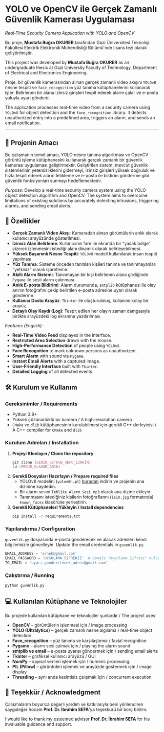 # YOLO ve OpenCV ile Gerçek Zamanlı Güvenlik Kamerası Uygulaması

*Real-Time Security Camera Application with YOLO and OpenCV*

Bu proje, **Mustafa Buğra OKURER** tarafından Gazi Üniversitesi Teknoloji Fakültesi Elektrik Elektronik Mühendisliği Bölümü'nde lisans tezi olarak geliştirilmiştir.

This project was developed by **Mustafa Buğra OKURER** as an undergraduate thesis at Gazi University Faculty of Technology, Department of Electrical and Electronics Engineering.

Proje, bir güvenlik kamerasından alınan gerçek zamanlı video akışını `YOLOv8` nesne tespiti ve `face_recognition` yüz tanıma kütüphanelerini kullanarak işler. Belirlenen bir alana izinsiz girişleri tespit ederek alarm çalar ve e-posta yoluyla uyarı gönderir.

The application processes real-time video from a security camera using `YOLOv8` for object detection and the `face_recognition` library. It detects unauthorized entry into a predefined area, triggers an alarm, and sends an email notification.

---

## 🌟 Projenin Amacı

Bu çalışmanın temel amacı, YOLO nesne tanıma algoritması ve OpenCV görüntü işleme kütüphanesini kullanarak gerçek zamanlı bir güvenlik kamerası uygulaması geliştirmektir. Geliştirilen sistem, mevcut güvenlik sistemlerinin yetersizliklerini gidermeyi, izinsiz girişleri yüksek doğruluk ve hızla tespit ederek alarm tetikleme ve e-posta ile bildirim gönderme gibi güvenlik fonksiyonları sunmayı hedeflemektedir.

*Purpose:* Develop a real-time security camera system using the YOLO object detection algorithm and OpenCV. The system aims to overcome limitations of existing solutions by accurately detecting intrusions, triggering alarms, and sending email alerts.

## 🚀 Özellikler

- **Gerçek Zamanlı Video Akışı**: Kameradan alınan görüntülerin anlık olarak kullanıcı arayüzünde gösterilmesi.
- **İzinsiz Alan Belirleme**: Kullanıcının fare ile ekranda bir "yasak bölge" çizerek izlenmesini istediği alanı dinamik olarak belirleyebilmesi.
- **Yüksek Başarımlı Nesne Tespiti**: `YOLOv8` modeli kullanılarak insan tespiti yapılması.
- **Yüz Tanıma**: Sisteme önceden tanıtılan kişileri tanıma ve tanınmayanları "yetkisiz" olarak işaretleme.
- **Akıllı Alarm Sistemi**: Tanınmayan bir kişi belirlenen alana girdiğinde `Pygame` ile sesli alarm çalınması.
- **Anlık E-posta Bildirimi**: Alarm durumunda, `smtplib` kütüphanesi ile olay anının fotoğrafını çekip belirtilen e-posta adresine uyarı olarak gönderme.
- **Kullanıcı Dostu Arayüz**: `Tkinter` ile oluşturulmuş, kullanımı kolay bir arayüz.
- **Detaylı Olay Kaydı (Log)**: Tespit edilen her olayın zaman damgasıyla birlikte arayüzdeki log ekranına yazdırılması.

*Features (English):*
- **Real-Time Video Feed** displayed in the interface.
- **Restricted Area Selection** drawn with the mouse.
- **High-Performance Detection** of people using `YOLOv8`.
- **Face Recognition** to mark unknown persons as unauthorized.
- **Smart Alarm** with sound via `Pygame`.
- **Instant Email Alerts** with a captured image.
- **User-Friendly Interface** built with `Tkinter`.
- **Detailed Logging** of all detected events.

## 🛠️ Kurulum ve Kullanım

### Gereksinimler / Requirements

- Python 3.8+
- Yüksek çözünürlüklü bir kamera / A high-resolution camera
- `CMake` ve `dlib` kütüphanesinin kurulabilmesi için gerekli C++ derleyicisi / A C++ compiler for `CMake` and `dlib`

### Kurulum Adımları / Installation

1. **Projeyi Klonlayın / Clone the repository**
   ```bash
   git clone [SENİN_GITHUB_REPO_LİNKİN]
   cd [PROJE_KLASOR_ADIN]
   ```
2. **Gerekli Dosyaları Hazırlayın / Prepare required files**
   - YOLOv8 modelini (`yolov8n.pt`) [buradan](https://github.com/ultralytics/assets/releases/download/v0.0.0/yolov8n.pt) indirin ve projenin ana dizinine kaydedin.
   - Bir alarm sesini `Tehlike Alarm Sesi.mp3` olarak ana dizine ekleyin.
   - Tanınmasını istediğiniz kişilerin fotoğraflarını (`isim.jpg` formatında) `known_faces` klasörüne yerleştirin.
3. **Gerekli Kütüphaneleri Yükleyin / Install dependencies**
   ```bash
   pip install -r requirements.txt
   ```

### Yapılandırma / Configuration

`guvenlik.py` dosyasında e-posta gönderecek ve alacak adresleri kendi bilgilerinizle güncelleyin.
Update the email credentials in `guvenlik.py`.
```python
EMAIL_ADDRESS = 'ornek@gmail.com'
EMAIL_PASSWORD = 'UYGULAMA_SIFRENIZ'  # Google "Uygulama Şifresi" kullanın
TO_EMAIL = 'uyari_gonderilecek_adres@gmail.com'
```

### Çalıştırma / Running

```bash
python guvenlik.py
```

## 💻 Kullanılan Kütüphane ve Teknolojiler

Bu projede kullanılan kütüphane ve teknolojiler şunlardır / The project uses:

- **OpenCV** – görüntülerin işlenmesi için / image processing
- **YOLO (Ultralytics)** – gerçek zamanlı nesne algılama / real-time object detection
- **Face_recognition** – yüz tanıma ve karşılaştırma / facial recognition
- **Pygame** – alarm sesi çalmak için / playing the alarm sound
- **smtplib ve email** – e-posta uyarısı göndermek için / sending email alerts
- **Tkinter** – grafiksel kullanıcı arayüzü / GUI
- **NumPy** – sayısal verileri işlemek için / numeric processing
- **PIL (Pillow)** – görüntüleri işlemek ve arayüzde göstermek için / image display
- **Threading** – aynı anda kesintisiz çalışmak için / concurrent execution

## 🙏 Teşekkür / Acknowledgment

Çalışmalarım boyunca değerli yardım ve katkılarıyla beni yönlendiren saygıdeğer hocam **Prof. Dr. İbrahim SEFA**'ya teşekkürü bir borç bilirim.

I would like to thank my esteemed advisor **Prof. Dr. İbrahim SEFA** for his invaluable guidance and support.
